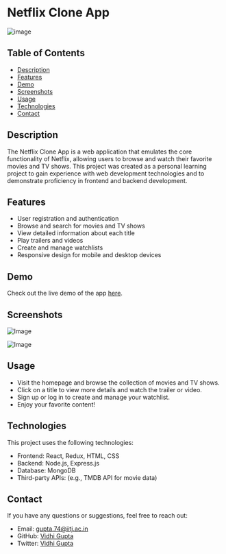 # Netflix Clone App


![image](https://github.com/vidhihihihihi/netflix-clone/assets/92211866/bbcd20e9-b59e-4f75-b004-38639e67be1c)

## Table of Contents

- [Description](#description)
- [Features](#features)
- [Demo](#demo)
- [Screenshots](#screenshots)
- [Usage](#usage)
- [Technologies](#technologies)
- [Contact](#contact)

## Description

The Netflix Clone App is a web application that emulates the core functionality of Netflix, allowing users to browse and watch their favorite movies and TV shows. This project was created as a personal learning project to gain experience with web development technologies and to demonstrate proficiency in frontend and backend development.

## Features

- User registration and authentication
- Browse and search for movies and TV shows
- View detailed information about each title
- Play trailers and videos
- Create and manage watchlists
- Responsive design for mobile and desktop devices

## Demo

Check out the live demo of the app [here](https://netflix-clone-92425.web.app).

## Screenshots

![Image](https://github.com/vidhihihihihi/netflix-clone/assets/92211866/0b89a69e-ddad-4ea0-be96-5a9a5034db49)

![Image](https://github.com/vidhihihihihi/netflix-clone/assets/92211866/09a3d613-f8f8-45d9-bc70-30efb7881f46)


## Usage

- Visit the homepage and browse the collection of movies and TV shows.
- Click on a title to view more details and watch the trailer or video.
- Sign up or log in to create and manage your watchlist.
- Enjoy your favorite content!

## Technologies

This project uses the following technologies:

- Frontend: React, Redux, HTML, CSS
- Backend: Node.js, Express.js
- Database: MongoDB
- Third-party APIs: (e.g., TMDB API for movie data)


## Contact

If you have any questions or suggestions, feel free to reach out:

- Email: gupta.74@iitj.ac.in
- GitHub: [Vidhi Gupta](https://github.com/vidhihihihihi)
- Twitter: [Vidhi Gupta](https://twitter.com/vidhihihihihihi)

